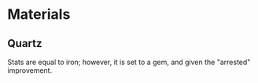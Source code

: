 # Materials
## Quartz
Stats are equal to iron; however, it is set to a gem, and given the "arrested" improvement.
